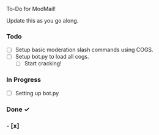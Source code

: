 To-Do for ModMail!

Update this as you go along.

### Todo

- [ ] Setup basic moderation slash commands using COGS.
- [ ] Setup bot.py to load all cogs.
  - [ ] Start cracking!

### In Progress

- [ ] Setting up bot.py

### Done ✓

### - [x] 